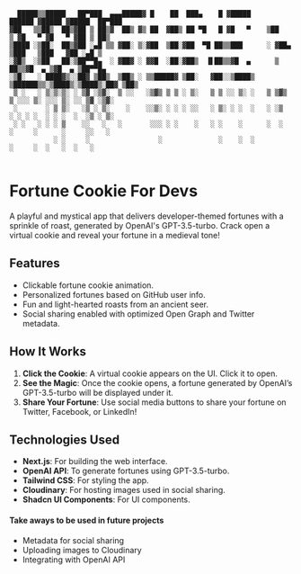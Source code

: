 ```
  █████▒▒█████   ██▀███  ▄▄▄█████▓ █    ██  ███▄    █ ▓█████      ██████ ▓█████ ▓█████  ██▀███  
▓██   ▒▒██▒  ██▒▓██ ▒ ██▒▓  ██▒ ▓▒ ██  ▓██▒ ██ ▀█   █ ▓█   ▀    ▒██    ▒ ▓█   ▀ ▓█   ▀ ▓██ ▒ ██▒
▒████ ░▒██░  ██▒▓██ ░▄█ ▒▒ ▓██░ ▒░▓██  ▒██░▓██  ▀█ ██▒▒███      ░ ▓██▄   ▒███   ▒███   ▓██ ░▄█ ▒
░▓█▒  ░▒██   ██░▒██▀▀█▄  ░ ▓██▓ ░ ▓▓█  ░██░▓██▒  ▐▌██▒▒▓█  ▄      ▒   ██▒▒▓█  ▄ ▒▓█  ▄ ▒██▀▀█▄  
░▒█░   ░ ████▓▒░░██▓ ▒██▒  ▒██▒ ░ ▒▒█████▓ ▒██░   ▓██░░▒████▒   ▒██████▒▒░▒████▒░▒████▒░██▓ ▒██▒
 ▒ ░   ░ ▒░▒░▒░ ░ ▒▓ ░▒▓░  ▒ ░░   ░▒▓▒ ▒ ▒ ░ ▒░   ▒ ▒ ░░ ▒░ ░   ▒ ▒▓▒ ▒ ░░░ ▒░ ░░░ ▒░ ░░ ▒▓ ░▒▓░
 ░       ░ ▒ ▒░   ░▒ ░ ▒░    ░    ░░▒░ ░ ░ ░ ░░   ░ ▒░ ░ ░  ░   ░ ░▒  ░ ░ ░ ░  ░ ░ ░  ░  ░▒ ░ ▒░
 ░ ░   ░ ░ ░ ▒    ░░   ░   ░       ░░░ ░ ░    ░   ░ ░    ░      ░  ░  ░     ░      ░     ░░   ░ 
           ░ ░     ░                 ░              ░    ░  ░         ░     ░  ░   ░  ░   ░     
                                                                                                
```

# Fortune Cookie For Devs

A playful and mystical app that delivers developer-themed fortunes with a sprinkle of roast, generated by OpenAI's GPT-3.5-turbo. Crack open a virtual cookie and reveal your fortune in a medieval tone!

## Features

- Clickable fortune cookie animation.
- Personalized fortunes based on GitHub user info.
- Fun and light-hearted roasts from an ancient seer.
- Social sharing enabled with optimized Open Graph and Twitter metadata.

## How It Works

1. **Click the Cookie**: A virtual cookie appears on the UI. Click it to open.
2. **See the Magic**: Once the cookie opens, a fortune generated by OpenAI’s GPT-3.5-turbo will be displayed under it.
3. **Share Your Fortune**: Use social media buttons to share your fortune on Twitter, Facebook, or LinkedIn!

## Technologies Used

- **Next.js**: For building the web interface.
- **OpenAI API**: To generate fortunes using GPT-3.5-turbo.
- **Tailwind CSS**: For styling the app.
- **Cloudinary**: For hosting images used in social sharing.
- **Shadcn UI Components**: For UI components.


#### Take aways to be used in future projects
- Metadata for social sharing
- Uploading images to Cloudinary
- Integrating with OpenAI API